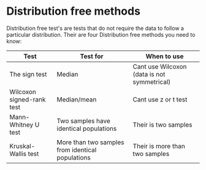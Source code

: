 # Distribution free methods
Distribution free test's are tests that do not require the data to follow a particular distribution. Their are four Distribution free methods you need to know:

| Test | Test for | When to use |
| ---- | -------- | ----------- |
| The sign test | Median | Cant use Wilcoxon (data is not symmetrical) |
| Wilcoxon signed-rank test | Median/mean | Cant use z or t test |
| Mann-Whitney U test | Two samples have identical populations | Their is two samples |
| Kruskal-Wallis test | More than two samples from identical populations | Their is more than two samples |
